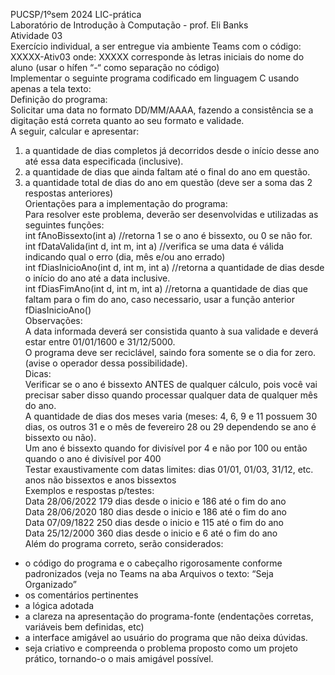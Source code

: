 PUCSP/1ºsem 2024 LIC-prática<br />
Laboratório de Introdução à Computação - prof. Eli Banks<br />
Atividade 03<br />
Exercício individual, a ser entregue via ambiente Teams com o código: XXXXX-Ativ03 onde: XXXXX corresponde às letras iniciais do nome do aluno (usar o hífen “-“ como separação no código)<br />
Implementar o seguinte programa codificado em linguagem C usando apenas a tela texto:<br />
Definição do programa:<br />
Solicitar uma data no formato DD/MM/AAAA, fazendo a consistência se a digitação está correta quanto ao seu formato e validade.<br />
A seguir, calcular e apresentar:<br />
1. a quantidade de dias completos já decorridos desde o início desse ano até essa data especificada (inclusive).<br />
2. a quantidade de dias que ainda faltam até o final do ano em questão.<br />
3. a quantidade total de dias do ano em questão (deve ser a soma das 2 respostas anteriores)<br />
Orientações para a implementação do programa:<br />
Para resolver este problema, deverão ser desenvolvidas e utilizadas as seguintes funções:<br />
int fAnoBissexto(int a) //retorna 1 se o ano é bissexto, ou 0 se não for.<br />
int fDataValida(int d, int m, int a) //verifica se uma data é válida indicando qual o erro (dia, mês e/ou ano errado)<br />
int fDiasInicioAno(int d, int m, int a) //retorna a quantidade de dias desde o início do ano até a data inclusive.<br />
int fDiasFimAno(int d, int m, int a) //retorna a quantidade de dias que faltam para o fim do ano, caso necessario, usar a função anterior fDiasInicioAno()<br />
Observações:<br />
A data informada deverá ser consistida quanto à sua validade e deverá estar entre 01/01/1600 e 31/12/5000.<br />
O programa deve ser reciclável, saindo fora somente se o dia for zero.<br />
(avise o operador dessa possibilidade).<br />
Dicas:<br />
Verificar se o ano é bissexto ANTES de qualquer cálculo, pois você vai precisar saber disso quando processar qualquer data de qualquer mês do ano.<br />
A quantidade de dias dos meses varia (meses: 4, 6, 9 e 11 possuem 30 dias, os outros 31 e o mês de fevereiro 28 ou 29 dependendo se ano é bissexto ou não).<br />
Um ano é bissexto quando for divisível por 4 e não por 100 ou então quando o ano é divisível por 400<br />
Testar exaustivamente com datas limites: dias 01/01, 01/03, 31/12, etc.  anos não bissextos e anos bissextos<br />
Exemplos e respostas p/testes:<br />
 Data 28/06/2022 179 dias desde o inicio e 186 até o fim do ano<br />
 Data 28/06/2020 180 dias desde o inicio e 186 até o fim do ano<br />
 Data 07/09/1822 250 dias desde o inicio e 115 até o fim do ano<br />
 Data 25/12/2000 360 dias desde o inicio e 6 até o fim do ano<br />
Além do programa correto, serão considerados:<br />
- o código do programa e o cabeçalho rigorosamente conforme padronizados (veja no Teams na aba Arquivos o texto: “Seja Organizado” <br />
- os comentários pertinentes<br />
- a lógica adotada<br />
- a clareza na apresentação do programa-fonte (endentações corretas, variáveis bem definidas, etc)<br />
- a interface amigável ao usuário do programa que não deixa dúvidas.<br />
- seja criativo e compreenda o problema proposto como um projeto prático, tornando-o o mais amigável possível.<br />
